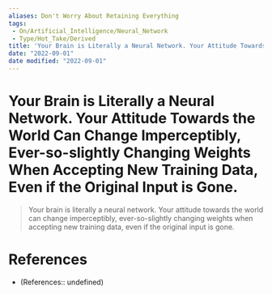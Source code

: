 ```yaml
---
aliases: Don't Worry About Retaining Everything
tags:
 - On/Artificial_Intelligence/Neural_Network
 - Type/Hot_Take/Derived
title: 'Your Brain is Literally a Neural Network. Your Attitude Towards the World Can Change Imperceptibly, Ever-so-slightly Changing Weights When Accepting New Training Data, Even if the Original Input is Gone.'
date: "2022-09-01"
date modified: "2022-09-01"
---
```


# Your Brain is Literally a Neural Network. Your Attitude Towards the World Can Change Imperceptibly, Ever-so-slightly Changing Weights When Accepting New Training Data, Even if the Original Input is Gone.
> Your brain is literally a neural network. Your attitude towards the world can change imperceptibly, ever-so-slightly changing weights when accepting new training data, even if the original input is gone.

# References
- (References:: undefined)
